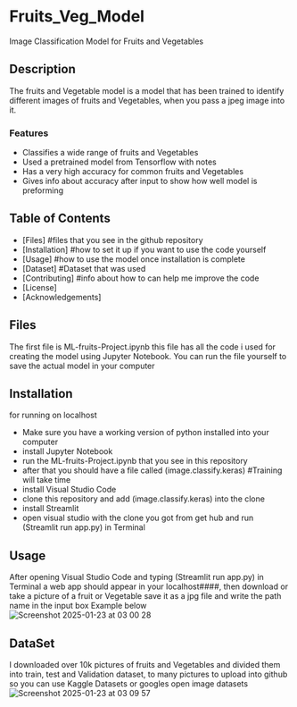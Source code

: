 # Fruits_Veg_Model
Image Classification Model for Fruits and Vegetables

## Description
The fruits and Vegetable model is a model that has been trained to identify different images 
of fruits and Vegetables, when you pass a jpeg image into it.

### Features 
- Classifies a wide range of fruits and Vegetables
- Used a pretrained model from Tensorflow with notes
- Has a very high accuracy for common fruits and Vegetables
- Gives info about accuracy after input to show how well model is preforming

## Table of Contents
- [Files] #files that you see in the github repository
- [Installation] #how to set it up if you want to use the code yourself
- [Usage] #how to use the model once installation is complete
- [Dataset] #Dataset that was used
- [Contributing] #info about how to can help me improve the code
- [License]
- [Acknowledgements]

## Files
The first file is ML-fruits-Project.ipynb this file has all the code i used for creating the model
using Jupyter Notebook.
You can run the file yourself to save the actual model in your computer 

## Installation 
for running on localhost
- Make sure you have a working version of python installed into your computer
- install Jupyter Notebook
- run the ML-fruits-Project.ipynb that you see in this repository
- after that you should have a file called (image.classify.keras) #Training will take time
- install Visual Studio Code
- clone this repository and add (image.classify.keras) into the clone
- install Streamlit 
- open visual studio with the clone you got from get hub and run (Streamlit run app.py) in Terminal

## Usage
After opening Visual Studio Code and typing (Streamlit run app.py) in Terminal
a web app should appear in your localhost####, then download or take a picture of 
a fruit or Vegetable save it as a jpg file and write the path name in the input box Example below
![Screenshot 2025-01-23 at 03 00 28](https://github.com/user-attachments/assets/dfd66c60-f528-4573-88b2-8e8dda31d912)

## DataSet
I downloaded over 10k pictures of fruits and Vegetables and divided them into train, test and Validation
dataset, to many pictures to upload into github so you can use Kaggle Datasets or googles open image
datasets
![Screenshot 2025-01-23 at 03 09 57](https://github.com/user-attachments/assets/e18fae43-87a9-4fd7-a3d8-30d77548d606)




